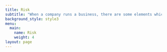 ```yaml
---
title: Risk
subtitle: "When a company runs a business, there are some elements which are considered for growth of the business like loses, profit, goals, and risks. Risk is also one of the important aspects of the business which a company has to observe while running a company. There are many kinds of risks which a firm has to face. Some of the risks can cause bigger loss or profits. There are some main types of risks which are described below.\n\n1.\tStrategic Risk\n\n2.\tCompliance Risks\n\n3.\tOperational Risks\n\n4.\tFinancial Risks\n\n5.\tReputation Risks"
background_style: style3
menu:
  main:
    name: Risk
    weight: 4
layout: page
---
```


